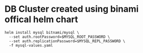 # DB Cluster created using binami offical helm chart 
```
helm install mysql bitnami/mysql \
  --set auth.rootPassword=$MYSQL_ROOT_PASSWORD \
  --set auth.replicationPassword=$MYSQL_REPL_PASSWORD \
  -f mysql-values.yaml
```